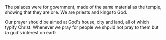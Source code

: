 The palaces were for government, made of the same material as the temple, showing that they are one.
We are priests and kings to God.

Our prayer should be aimed at God's house, city and land, all of which typify Christ.
Whenever we pray for people we shpuld not pray *to* them but *to* god's interest on earth 

